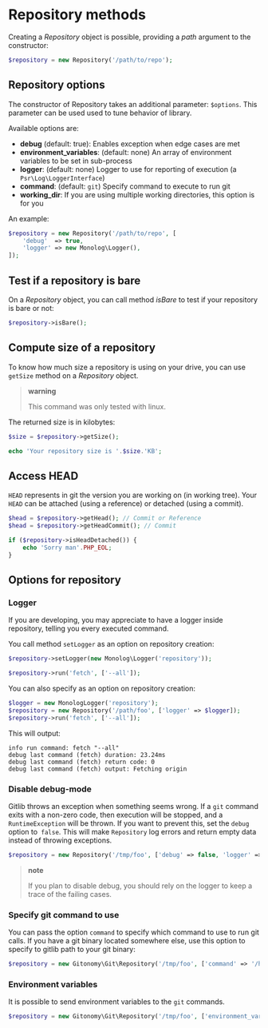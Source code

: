 Repository methods
==================

Creating a *Repository* object is possible, providing a *path* argument
to the constructor:

```php
$repository = new Repository('/path/to/repo');
```

Repository options
------------------

The constructor of Repository takes an additional parameter: `$options`.
This parameter can be used used to tune behavior of library.

Available options are:

-   **debug** (default: true): Enables exception when edge cases are met
-   **environment\_variables**: (default: none) An array of environment
    variables to be set in sub-process
-   **logger**: (default: none) Logger to use for reporting of execution
    (a `Psr\Log\LoggerInterface`)
-   **command**: (default: `git`) Specify command to execute to run git
-   **working\_dir**: If you are using multiple working directories,
    this option is for you

An example:

```php
$repository = new Repository('/path/to/repo', [
    'debug'  => true,
    'logger' => new Monolog\Logger(),
]);
```

Test if a repository is bare
----------------------------

On a *Repository* object, you can call method *isBare* to test if your
repository is bare or not:

```php
$repository->isBare();
```

Compute size of a repository
----------------------------

To know how much size a repository is using on your drive, you can use
`getSize` method on a *Repository* object.

> **warning**
>
> This command was only tested with linux.

The returned size is in kilobytes:

```php
$size = $repository->getSize();

echo 'Your repository size is '.$size.'KB';
```

Access HEAD
-----------

`HEAD` represents in git the version you are working on (in working
tree). Your `HEAD` can be attached (using a reference) or detached
(using a commit).

```php
$head = $repository->getHead(); // Commit or Reference
$head = $repository->getHeadCommit(); // Commit

if ($repository->isHeadDetached()) {
    echo 'Sorry man'.PHP_EOL;
}
```

Options for repository
----------------------

### Logger

If you are developing, you may appreciate to have a logger inside
repository, telling you every executed command.

You call method `setLogger` as an option on repository creation:

```php
$repository->setLogger(new Monolog\Logger('repository'));

$repository->run('fetch', ['--all']);
```

You can also specify as an option on repository creation:

```php
$logger = new MonologLogger('repository');
$repository = new Repository('/path/foo', ['logger' => $logger]);
$repository->run('fetch', ['--all']);
```

This will output:

```
info run command: fetch "--all"
debug last command (fetch) duration: 23.24ms
debug last command (fetch) return code: 0
debug last command (fetch) output: Fetching origin
```

### Disable debug-mode

Gitlib throws an exception when something seems wrong. If a `git` command exits
with a non-zero code, then execution will be stopped, and a `RuntimeException`
will be thrown. If you want to prevent this, set the `debug` option to` false`.
This will make `Repository` log errors and return empty data instead of
throwing exceptions. 

```php
$repository = new Repository('/tmp/foo', ['debug' => false, 'logger' => $logger]);
```

> **note**
>
> If you plan to disable debug, you should rely on the logger to keep a trace
> of the failing cases.

### Specify git command to use

You can pass the option `command` to specify which command to use to run git
calls. If you have a git binary located somewhere else, use this option to
specify to gitlib path to your git binary:

```php
$repository = new Gitonomy\Git\Repository('/tmp/foo', ['command' => '/home/alice/bin/git']); 
```

### Environment variables

It is possible to send environment variables to the `git` commands.

```php
$repository = new Gitonomy\Git\Repository('/tmp/foo', ['environment_variables' => ['GIT_']])
```
